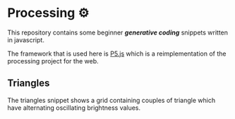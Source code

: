 # Processing :gear:

This repository contains some beginner ***generative coding*** snippets written in javascript.

The framework that is used here is [P5.js](https://p5js.org/) which is a reimplementation of the processing project for the web.

## Triangles
The triangles snippet shows a grid containing couples of triangle which have alternating oscillating brightness values.
